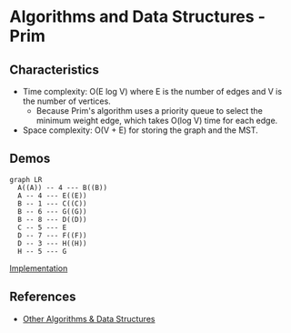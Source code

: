 # Algorithms and Data Structures - Prim


## Characteristics
- Time complexity: O(E log V) where E is the number of edges and V is the number of vertices.
  - Because Prim's algorithm uses a priority queue to select the minimum weight edge, which takes O(log V) time for each edge.
- Space complexity: O(V + E) for storing the graph and the MST.



## Demos

```mermaid
graph LR
  A((A)) -- 4 --- B((B))
  A -- 4 --- E((E))
  B -- 1 --- C((C))
  B -- 6 --- G((G))
  B -- 8 --- D((D))
  C -- 5 --- E
  D -- 7 --- F((F))
  D -- 3 --- H((H))
  H -- 5 --- G
```

[Implementation](./src/prim.py)



## References
- [Other Algorithms & Data Structures](https://github.com/NelsonBN/algorithms-data-structures)
